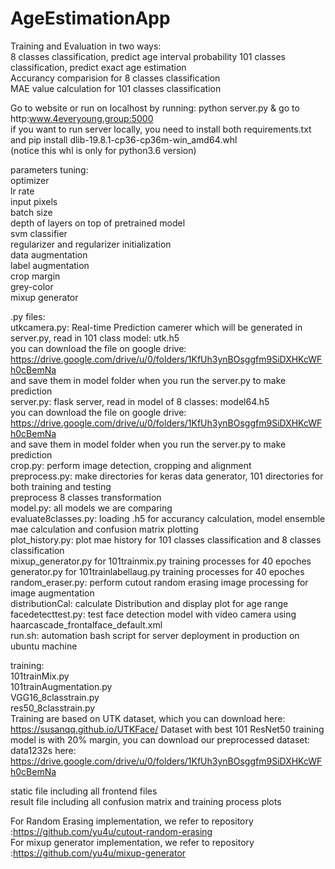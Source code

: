 # AgeEstimationApp
Training and Evaluation in two ways:  
8 classes classification, predict age interval probability
101 classes classification, predict exact age estimation  
Accurancy comparision for 8 classes classification   
MAE value calculation for 101 classes classification   

Go to website or run on localhost by running: python server.py & go to http:www.4everyoung.group:5000  
if you want to run server locally, you need to install both requirements.txt and pip install dlib-19.8.1-cp36-cp36m-win_amd64.whl  
(notice this whl is only for python3.6 version)  

parameters tuning:  
optimizer  
lr rate  
input pixels  
batch size  
depth of layers on top of pretrained model  
svm classifier  
regularizer and regularizer initialization  
data augmentation  
label augmentation  
crop margin  
grey-color  
mixup generator  

.py files:    
utkcamera.py: Real-time Prediction camerer which will be generated in server.py, read in 101 class model: utk.h5  
you can download the file on google drive: https://drive.google.com/drive/u/0/folders/1KfUh3ynBOsggfm9SiDXHKcWFh0cBemNa  
and save them in model folder when you run the server.py to make prediction  
server.py: flask server, read in model of 8 classes: model64.h5  
you can download the file on google drive: https://drive.google.com/drive/u/0/folders/1KfUh3ynBOsggfm9SiDXHKcWFh0cBemNa  
and save them in model folder when you run the server.py to make prediction  
crop.py: perform image detection, cropping and alignment  
preprocess.py: make directories for keras data generator, 101 directories for both training and testing  
               preprocess 8 classes transformation  
model.py: all models we are comparing  
evaluate8classes.py: loading .h5 for accurancy calculation, model ensemble mae calculation and confusion matrix plotting    
plot_history.py: plot mae history for 101 classes classification and 8 classes classification    
mixup_generator.py for 101trainmix.py training processes for 40 epoches    
generator.py for 101trainlabellaug.py training processes for 40 epoches  
random_eraser.py: perform  cutout random erasing image processing for image augmentation  
distributionCal: calculate Distribution and display plot for age range      
facedetecttest.py: test face detection model with video camera using haarcascade_frontalface_default.xml    
run.sh: automation bash script for server deployment in production on ubuntu machine    

training:  
101trainMix.py  
101trainAugmentation.py  
VGG16_8classtrain.py  
res50_8classtrain.py  
Training are based on UTK dataset, which you can download here:  
https://susanqq.github.io/UTKFace/
Dataset with best 101 ResNet50 training model is with 20% margin, you can download our preprocessed dataset: data1232s here:  
https://drive.google.com/drive/u/0/folders/1KfUh3ynBOsggfm9SiDXHKcWFh0cBemNa

static file including all frontend files  
result file including all confusion matrix and training process plots  

For Random Erasing implementation, we refer to repository :https://github.com/yu4u/cutout-random-erasing  
For mixup generator implementation, we refer to repository :https://github.com/yu4u/mixup-generator  
